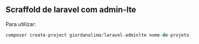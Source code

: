 ## Scraffold de laravel com admin-lte

Para utilizar:
```php
composer create-project giordanolima/laravel-adminlte nome-do-projeto --repository-url=https://bitbucket.org/giordanolima/laravel-adminlte.git
```